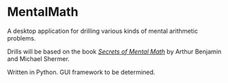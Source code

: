 # MentalMath

A desktop application for drilling various kinds of mental arithmetic problems.

Drills will be based on the book <a href="https://www.amazon.com/Secrets-Mental-Math-Mathemagicians-Calculation/dp/0307338401"><i>Secrets of Mental Math</i></a> by Arthur Benjamin and Michael Shermer.

Written in Python. GUI framework to be determined.
